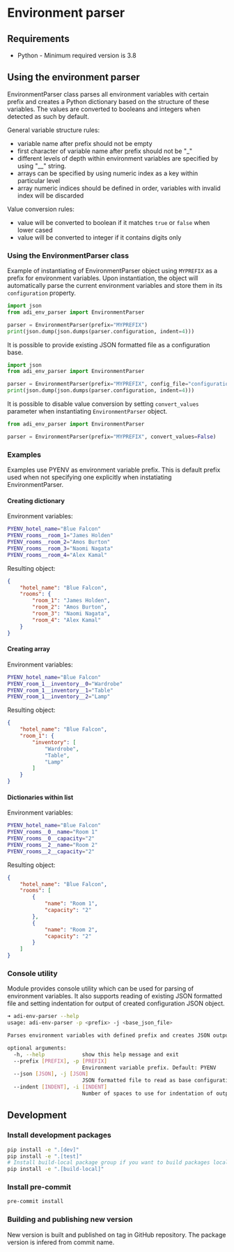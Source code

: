 # Environment parser

## Requirements

* Python - Minimum required version is 3.8

## Using the environment parser

EnvironmentParser class parses all environment variables with certain prefix and
creates a Python dictionary based on the structure of these variables. The values
are converted to booleans and integers when detected as such by default.

General variable structure rules:

* variable name after prefix should not be empty
* first character of variable name after prefix should not be "_"
* different levels of depth within environment variables are specified by using
  "__" string.
* arrays can be specified by using numeric index as a key within particular level
* array numeric indices should be defined in order, variables with invalid index
  will be discarded

Value conversion rules:

* value will be converted to boolean if it matches `true` or `false` when lower
  cased
* value will be converted to integer if it contains digits only

### Using the EnvironmentParser class

Example of instantiating of EnvironmentParser object using `MYPREFIX` as a prefix
for environment variables. Upon instantiation, the object will automatically parse
the current environment variables and store them in its `configuration` property.

```python
import json
from adi_env_parser import EnvironmentParser

parser = EnvironmentParser(prefix="MYPREFIX")
print(json.dump(json.dumps(parser.configuration, indent=4)))
```

It is possible to provide existing JSON formatted file as a configuration base.

```python
import json
from adi_env_parser import EnvironmentParser

parser = EnvironmentParser(prefix="MYPREFIX", config_file="configuration.json")
print(json.dump(json.dumps(parser.configuration, indent=4)))
```

It is possible to disable value conversion by setting `convert_values` parameter
when instantiating `EnvironmentParser` object.

```python
from adi_env_parser import EnvironmentParser

parser = EnvironmentParser(prefix="MYPREFIX", convert_values=False)
```

### Examples

Examples use PYENV as environment variable prefix. This is default prefix used
when not specifying one explicitly when instatiating EnvironmentParser.

#### Creating dictionary

Environment variables:

```sh
PYENV_hotel_name="Blue Falcon"
PYENV_rooms__room_1="James Holden"
PYENV_rooms__room_2="Amos Burton"
PYENV_rooms__room_3="Naomi Nagata"
PYENV_rooms__room_4="Alex Kamal"
```

Resulting object:

```json
{
    "hotel_name": "Blue Falcon",
    "rooms": {
        "room_1": "James Holden",
        "room_2": "Amos Burton",
        "room_3": "Naomi Nagata",
        "room_4": "Alex Kamal"
    }
}
```

#### Creating array

Environment variables:

```sh
PYENV_hotel_name="Blue Falcon"
PYENV_room_1__inventory__0="Wardrobe"
PYENV_room_1__inventory__1="Table"
PYENV_room_1__inventory__2="Lamp"
```

Resulting object:

```json
{
    "hotel_name": "Blue Falcon",
    "room_1": {
        "inventory": [
            "Wardrobe",
            "Table",
            "Lamp"
        ]
    }
}
```

#### Dictionaries within list

Environment variables:

```sh
PYENV_hotel_name="Blue Falcon"
PYENV_rooms__0__name="Room 1"
PYENV_rooms__0__capacity="2"
PYENV_rooms__2__name="Room 2"
PYENV_rooms__2__capacity="2"
```

Resulting object:

```json
{
    "hotel_name": "Blue Falcon",
    "rooms": [
        {
            "name": "Room 1",
            "capacity": "2"
        },
        {
            "name": "Room 2",
            "capacity": "2"
        }
    ]
}
```

### Console utility

Module provides console utility which can be used for parsing of environment
variables. It also supports reading of existing JSON formatted file and setting
indentation for output of created configuration JSON object.

```sh
➜ adi-env-parser --help
usage: adi-env-parser -p <prefix> -j <base_json_file>

Parses environment variables with defined prefix and creates JSON output from the parsed structure.

optional arguments:
  -h, --help            show this help message and exit
  --prefix [PREFIX], -p [PREFIX]
                        Environment variable prefix. Default: PYENV
  --json [JSON], -j [JSON]
                        JSON formatted file to read as base configuration
  --indent [INDENT], -i [INDENT]
                        Number of spaces to use for indentation of output JSON string
```

## Development

### Install development packages

```sh
pip install -e ".[dev]"
pip install -e ".[test]"
# Install build-local package group if you want to build packages locally
pip install -e ".[build-local]"
```

### Install pre-commit

```sh
pre-commit install
```

### Building and publishing new version

New version is built and published on tag in GitHub repository. The package version is infered from commit name.

